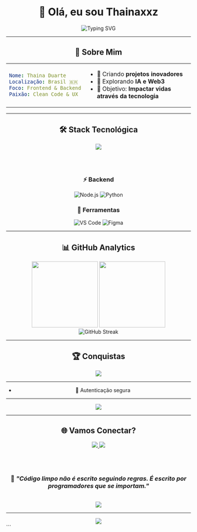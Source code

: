 <div align="center">

# 👋 Olá, eu sou **Thainaxxz**

<img src="https://readme-typing-svg.demolab.com?font=Fira+Code&size=22&duration=3000&pause=1000&color=6366F1&center=true&vCenter=true&multiline=true&width=600&height=100&lines=Desenvolvedor+Full+Stack;Criando+experiências+digitais+incríveis;Transformando+ideias+em+código" alt="Typing SVG" />

</div>

---

<div align="center">

## 🎨 **Sobre Mim**

</div>

<table align="center">
<tr>
<td>

```yaml
Nome: Thaina Duarte
Localização: Brasil 🇧🇷
Foco: Frontend & Backend
Paixão: Clean Code & UX

```

</td>
<td>

- 🔮 Criando **projetos inovadores**
- 🌱 Explorando **IA e Web3**
- 🎯 Objetivo: **Impactar vidas através da tecnologia**

</td>
</tr>
</table>

---

<div align="center">

## 🛠️ **Stack Tecnológica**

<img src="https://skillicons.dev/icons?i=js,ts,react,nextjs,vue,nodejs,python,tailwind,figma,git&theme=dark" />

<br><br>


### ⚡ **Backend**
![Node.js](https://img.shields.io/badge/Node.js-43853D?style=for-the-badge&logo=node.js&logoColor=white)
![Python](https://img.shields.io/badge/Python-3776AB?style=for-the-badge&logo=python&logoColor=white)


### 🚀 **Ferramentas**
![VS Code](https://img.shields.io/badge/VS_Code-0078D4?style=for-the-badge&logo=visual%20studio%20code&logoColor=white)
![Figma](https://img.shields.io/badge/Figma-F24E1E?style=for-the-badge&logo=figma&logoColor=white)


</div>

---

<div align="center">

## 📊 **GitHub Analytics**

<img height="180em" src="https://github-readme-stats-sigma-five.vercel.app/api?username=Thainaxxz&show_icons=true&theme=react&include_all_commits=true&count_private=true&hide_border=true&bg_color=0D1117&title_color=58A6FF&icon_color=58A6FF&text_color=C9D1D9"/>
<img height="180em" src="https://github-readme-stats-sigma-five.vercel.app/api/top-langs/?username=Thainaxxz&layout=compact&langs_count=8&theme=react&hide_border=true&bg_color=0D1117&title_color=58A6FF&text_color=C9D1D9"/>

<br>

<img src="https://github-readme-streak-stats.herokuapp.com/?user=Thainaxxz&theme=react&hide_border=true&background=0D1117&stroke=58A6FF&ring=58A6FF&fire=FF6B6B&currStreakLabel=58A6FF" alt="GitHub Streak" />

</div>

---

<div align="center">

## 🏆 **Conquistas**

<img src="https://github-profile-trophy.vercel.app/?username=Thainaxxz&theme=onestar&no-frame=true&no-bg=true&margin-w=4&row=1" />

</div>

---

<div align="center">


- 🔐 Autenticação segura

</td>
</tr>
</table>

</div>

---

<div align="center">


<img src="https://github-readme-activity-graph.vercel.app/graph?username=Thainaxxz&custom_title=Contribuições%20nos%20últimos%2012%20meses&bg_color=0D1117&color=58A6FF&line=58A6FF&point=FFFFFF&area=true&hide_border=true" />

</div>

---

<div align="center">

## 🌐 **Vamos Conectar?**

<a href="https://www.linkedin.com/in/alda-thaina-duarte-9339b4206/">
  <img src="https://img.shields.io/badge/LinkedIn-0077B5?style=for-the-badge&logo=linkedin&logoColor=white" />
</a>
<a href="mailto:aldasilvavs1@gmail.com">
  <img src="https://img.shields.io/badge/Email-D14836?style=for-the-badge&logo=gmail&logoColor=white" />
</a>

<br><br>

### 💭 *"Código limpo não é escrito seguindo regras. É escrito por programadores que se importam."*

<br>

<img src="https://capsule-render.vercel.app/api?type=waving&color=gradient&customColorList=6,11,20&height=150&section=footer&text=Obrigado%20pela%20visita!&fontSize=42&fontColor=fff&animation=twinkling&fontAlignY=65"/>

</div>

---

<div align="center">
  <img src="https://komarev.com/ghpvc/?username=Thainaxxz&color=blueviolet&style=for-the-badge&label=VISUALIZAÇÕES" />
</div>
```


